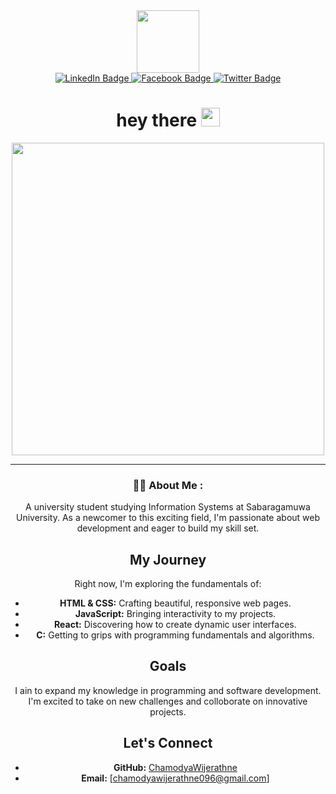 <div id="header" align="center">
  <img src="https://i.giphy.com/media/v1.Y2lkPTc5MGI3NjExdG9wbG1oejhja29vdmR1OXRqeDVzOXA0eWluY281NTJmZWJobGFsNSZlcD12MV9pbnRlcm5hbF9naWZfYnlfaWQmY3Q9Zw/nFLW7PNGgN3lI68rdv/giphy.gif" width="100"/>
  
<div id="badges">
  <a href="your-linkedin-URL">
    <img src="https://img.shields.io/badge/LinkedIn-blue?style=for-the-badge&logo=linkedin&logoColor=white" alt="LinkedIn Badge"/>
  </a>
  <a href="https://www.facebook.com/profile.php?id=61556359486792&mibextid=ZbWKwL">
    <img src="https://img.shields.io/badge/Facebook-black?style=for-the-badge&logo=facebook&logoColor=%7Bwhite%7D" alt="Facebook Badge"/>
  </a>
  <a href="your-twitter-URL">
    <img src="https://img.shields.io/badge/Twitter-blue?style=for-the-badge&logo=twitter&logoColor=white" alt="Twitter Badge"/>
  </a>
</div>
  
<h1>
  hey there
  <img src="https://media.giphy.com/media/hvRJCLFzcasrR4ia7z/giphy.gif" width="30px"/>
</h1>



<div align="center">
  <img src="https://i.giphy.com/media/v1.Y2lkPTc5MGI3NjExdmZucWwyOXZ0MTdnM2E3dm83cDhhZWRqZ2VuZnZmenNlYWxqY2FwbyZlcD12MV9pbnRlcm5hbF9naWZfYnlfaWQmY3Q9Zw/3OYSCx3IRmF41oKnwW/giphy.gif" width="500" height="500"/>
</div>

---

### :woman_technologist: About Me :
A university student studying Information Systems at Sabaragamuwa University. As a newcomer to this exciting field, I'm passionate about web development and eager to build my skill set.

## My Journey
Right now, I'm exploring the fundamentals of:
- **HTML & CSS:** Crafting beautiful, responsive web pages.
- **JavaScript:** Bringing interactivity to my projects.
- **React:** Discovering how to create dynamic user interfaces.
- **C:** Getting to grips with programming fundamentals and algorithms.

## Goals
I ain to expand my knowledge in programming and software development. I'm excited to take on new challenges and colloborate on innovative projects.

## Let's Connect
- **GitHub:** [ChamodyaWijerathne](https://github.com/chamodyawijerathne)
- **Email:** [chamodyawijerathne096@gmail.com]


